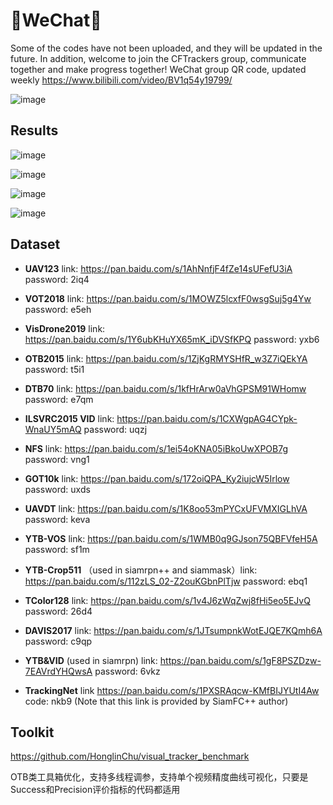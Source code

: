 

# :star2:WeChat:star2:

Some of the codes  have not been uploaded, and they will be updated in the future. In addition, welcome to join the CFTrackers  group, communicate together and make progress together!
WeChat group QR code, updated weekly
https://www.bilibili.com/video/BV1q54y19799/

![image](https://github.com/HonglinChu/CFTrackers/tree/master/image/cf.jpg)

## Results

![image](https://github.com/HonglinChu/CFTrackers/tree/master/image/p-2013.png)


![image](https://github.com/HonglinChu/CFTrackers/tree/master/image/s-2013.png)


![image](https://github.com/HonglinChu/CFTrackers/tree/master/image/p-2015.png)


![image](https://github.com/HonglinChu/CFTrackers/tree/master/image/s-2015.png)


## Dataset

- **UAV123** link: https://pan.baidu.com/s/1AhNnfjF4fZe14sUFefU3iA password: 2iq4

- **VOT2018** link: https://pan.baidu.com/s/1MOWZ5lcxfF0wsgSuj5g4Yw password: e5eh

- **VisDrone2019** link: https://pan.baidu.com/s/1Y6ubKHuYX65mK_iDVSfKPQ password: yxb6 

- **OTB2015** link: https://pan.baidu.com/s/1ZjKgRMYSHfR_w3Z7iQEkYA password: t5i1

- **DTB70** link: https://pan.baidu.com/s/1kfHrArw0aVhGPSM91WHomw password: e7qm

- **ILSVRC2015 VID** link: https://pan.baidu.com/s/1CXWgpAG4CYpk-WnaUY5mAQ password: uqzj 

- **NFS** link: https://pan.baidu.com/s/1ei54oKNA05iBkoUwXPOB7g password: vng1

- **GOT10k** link: https://pan.baidu.com/s/172oiQPA_Ky2iujcW5Irlow password: uxds

- **UAVDT** link: https://pan.baidu.com/s/1K8oo53mPYCxUFVMXIGLhVA password: keva

- **YTB-VOS** link: https://pan.baidu.com/s/1WMB0q9GJson75QBFVfeH5A password: sf1m 

- **YTB-Crop511** （used in siamrpn++ and siammask）link: https://pan.baidu.com/s/112zLS_02-Z2ouKGbnPlTjw password: ebq1

- **TColor128** link: https://pan.baidu.com/s/1v4J6zWqZwj8fHi5eo5EJvQ password: 26d4

- **DAVIS2017** link: https://pan.baidu.com/s/1JTsumpnkWotEJQE7KQmh6A password: c9qp

- **YTB&VID** (used in siamrpn) link: https://pan.baidu.com/s/1gF8PSZDzw-7EAVrdYHQwsA password: 6vkz

- **TrackingNet** link  https://pan.baidu.com/s/1PXSRAqcw-KMfBIJYUtI4Aw code: nkb9  (Note that this link is provided by SiamFC++ author)

## Toolkit

https://github.com/HonglinChu/visual_tracker_benchmark  

OTB类工具箱优化，支持多线程调参，支持单个视频精度曲线可视化，只要是Success和Precision评价指标的代码都适用

